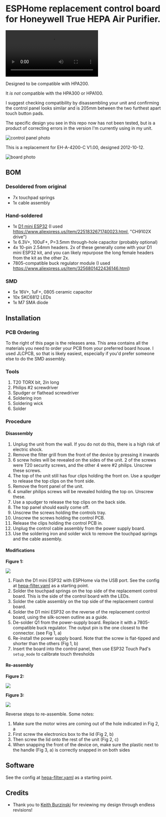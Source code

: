 # ESPHome replacement control board for Honeywell True HEPA Air Purifier.

![demo](docs/demo.mp4)

Designed to be compatible with HPA200.

It *is not* compatible with the HPA300 or HPA100.

I suggest checking compatibility by disassembling your unit and confirming the control panel looks similar and is 205mm between the two furthest apart touch button pads.

The specific design you see in this repo now has not
been tested, but is a product of correcting errors in the version I'm currently
using in my unit.

![control panel photo](./controls.jpg)

This is a replacement for EH-A-4200-C V1.00, designed 2012-10-12.

![board photo](./cropped.jpg)

## BOM

### Desoldered from original

- 7x touchpad springs
- 1x cable assembly

### Hand-soldered

- 1x [D1 mini ESP32](https://github.com/r0oland/ESP32_mini_KiCad_Library) (I used https://www.aliexpress.us/item/2251832671740023.html, "CH9102X drive")
- 1x 6.3V+, 100uF+, P=3.5mm through-hole capacitor (probably optional)
- 4x 10-pin 2.54mm headers. 2x of these generally come with your D1 mini ESP32 kit, and you can likely repurpose the long female headers from the kit as the other 2x.
- 7805-compatible buck regulator module (I used https://www.aliexpress.us/item/3256801422436146.html)

### SMD

- 5x 16V+, 1uF+, 0805 ceramic capacitor
- 10x SKC6812 LEDs
- 1x M7 SMA diode

## Installation

### PCB Ordering

To the right of this page is the releases area. This area contains all the
materials you need to order your PCB from your preferred board house. I used
JLCPCB, so that is likely easiest, especially if you'd prefer someone else to
do the SMD assembly.

### Tools

1. T20 TORX bit, 2in long
2. Philips #2 screwdriver
3. Spudger or flathead screwdriver
4. Soldering iron
5. Soldering wick
6. Solder

### Procedure

#### Disassembly

1. Unplug the unit from the wall. If you do not do this, there is a high risk of electric shock.
1. Remove the filter grill from the front of the device by pressing it inwards
1. 6 screw holes will be revealed on the sides of the unit. 2 of the screws were T20 security screws, and the other 4 were #2 philips. Unscrew these screws.
1. The top of the unit still has four clips holding the front on. Use a spudger to release the top clips on the front side.
1. Remove the front panel of the unit.
1. 4 smaller philips screws will be revealed holding the top on. Unscrew these.
1. Use a spudger to release the top clips on the back side.
1. The top panel should easily come off.
1. Unscrew the screws holding the controls tray.
1. Unscrew the screws holding the control PCB.
1. Release the clips holding the control PCB in.
1. Unplug the control cable assembly from the power supply board.
1. Use the soldering iron and solder wick to remove the touchpad springs and the cable assembly.

#### Modifications

**Figure 1:**

![](docs/fig_1.jpg)

1. Flash the D1 mini ESP32 with ESPHome via the USB port. See the config at [hepa-filter.yaml](./hepa-filter.yaml) as a starting point.
1. Solder the touchpad springs on the top side of the replacement control board. This is the side of the control board with the LEDs.
1. Solder the cable assembly on the top side of the replacement control board.
1. Solder the D1 mini ESP32 on the reverse of the replacement control board, using the silk-screen outline as a guide.
1. De-solder Q1 from the power-supply board. Replace it with a 7805-compatible buck regulator. The output pin is the one closest to the connector. (see Fig 1, a)
1. Re-install the power supply board. Note that the screw is flat-tipped and shorter than the others (Fig 1, b)
1. Insert the board into the control panel, then use ESP32 Touch Pad's `setup_mode` to calibrate touch thresholds

#### Re-assembly

**Figure 2:**

![](docs/fig_2.jpg)

**Figure 3:**

![](docs/fig_3.jpg)

Reverse steps to re-assemble. Some notes:

1. Make sure the motor wires are coming out of the hole indicated in Fig 2, a
1. First screw the electronics box to the lid (Fig 2, b)
1. Then screw the lid onto the rest of the unit (Fig 2, c)
1. When snapping the front of the device on, make sure the plastic next to the handle (Fig 3, a) is correctly snapped in on both sides


## Software

See the config at [hepa-filter.yaml](./hepa-filter.yaml) as a starting point.

## Credits

- Thank you to [Keith Burzinski](https://github.com/kbx81) for reviewing my design through endless revisions!
